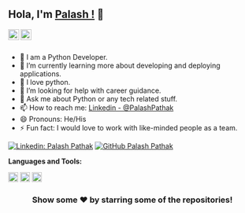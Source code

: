 ## Hola, I'm [Palash !](https://github.com/palash-21) 👋



<a href="https://www.linkedin.com/in/palash-pathak-a575b2146/">
  <img align="left" alt="Monesh's Linkdein" width="22px" src="https://cdn.jsdelivr.net/npm/simple-icons@v3/icons/linkedin.svg" />
</a>
<a href="https://github.com/palash-21">
  <img align="left" alt="Pawan's Github" width="22px" src="https://cdn.jsdelivr.net/npm/simple-icons@v3/icons/github.svg" />
</a>


<br/>
<br/>



- 🔭 I am a Python Developer. 
- 🌱 I’m currently learning more about developing and deploying applications.
- 👯 I love python.
- 🤔 I’m looking for help with career guidance.
- 💬 Ask me about Python or any tech related stuff.
- 📫 How to reach me: [Linkedin - @PalashPathak](https://www.linkedin.com/in/palash-pathak-a575b2146/)
- 😄 Pronouns: He/His
- ⚡ Fun fact: I would love to work with like-minded people as a team.

[![Linkedin: Palash Pathak](https://img.shields.io/badge/-PalashPathak-blue?style=flat-square&logo=Linkedin&logoColor=white&link=https://www.linkedin.com/in/palash-pathak-a575b2146/)](https://www.linkedin.com/in/palash-pathak-a575b2146/)
[![GitHub Palash Pathak](https://img.shields.io/badge/-PalashPathak-blue?style=flat-square&logo=GitHub&logoColor=white&link=https://github.com/palash-21)](https://github.com/palash-21)



**Languages and Tools:**  


<code><img height="20" src="https://cdn.jsdelivr.net/npm/simple-icons@v3/icons/go.svg"></code>
<code><img height="20" src="https://upload.wikimedia.org/wikipedia/commons/0/0a/Python.svg"></code>
<code><img height="20" src="https://en.wikipedia.org/wiki/Go_%28programming_language%29#/media/File:Go_Logo_Blue.svg"></code>


<div align="center">

### Show some ❤️ by starring some of the repositories!

</div>
